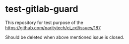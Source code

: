 # test-gitlab-guard

This repository for test purpose of the  https://github.com/paritytech/ci_cd/issues/187

Should be deleted when above mentioned issue is closed.
